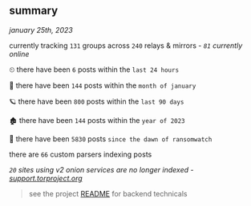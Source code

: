 
## summary
_january 25th, 2023_

currently tracking `131` groups across `240` relays & mirrors - _`81` currently online_

⏲ there have been `6` posts within the `last 24 hours`

🦈 there have been `144` posts within the `month of january`

🪐 there have been `800` posts within the `last 90 days`

🏚 there have been `144` posts within the `year of 2023`

🦕 there have been `5830` posts `since the dawn of ransomwatch`

there are `66` custom parsers indexing posts

_`20` sites using v2 onion services are no longer indexed - [support.torproject.org](https://support.torproject.org/onionservices/v2-deprecation/)_

> see the project [README](https://github.com/joshhighet/ransomwatch#ransomwatch--) for backend technicals
